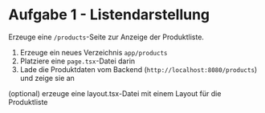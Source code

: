 # Aufgabe 1 - Listendarstellung

Erzeuge eine `/products`-Seite zur Anzeige der Produktliste.

1. Erzeuge ein neues Verzeichnis `app/products`
2. Platziere eine `page.tsx`-Datei darin
3. Lade die Produktdaten vom Backend (`http://localhost:8080/products`) und zeige sie an

(optional)
erzeuge eine layout.tsx-Datei mit einem Layout für die Produktliste